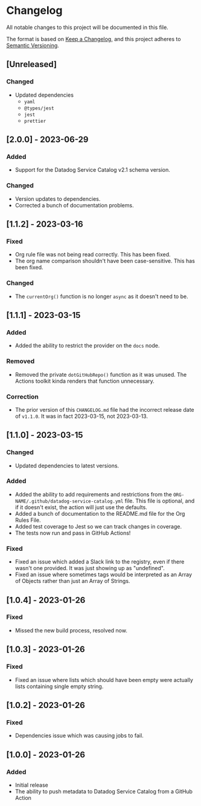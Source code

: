 # Changelog

All notable changes to this project will be documented in this file.

The format is based on [Keep a Changelog],
and this project adheres to [Semantic Versioning].

## [Unreleased]

### Changed

- Updated dependencies
  - `yaml`
  - `@types/jest`
  - `jest`
  - `prettier`

## [2.0.0] - 2023-06-29

### Added

- Support for the Datadog Service Catalog v2.1 schema version.

### Changed

- Version updates to dependencies.
- Corrected a bunch of documentation problems.

## [1.1.2] - 2023-03-16

### Fixed

- Org rule file was not being read correctly. This has been fixed.
- The org name comparison shouldn't have been case-sensitive. This has been fixed.

### Changed

- The `currentOrg()` function is no longer `async` as it doesn't need to be.

## [1.1.1] - 2023-03-15

### Added

- Added the ability to restrict the provider on the `docs` node.

### Removed

- Removed the private `dotGitHubRepo()` function as it was unused. The Actions toolkit kinda renders that function unnecessary.

### Correction

- The prior version of this `CHANGELOG.md` file had the incorrect release date of `v1.1.0`. It was in fact 2023-03-15, not 2023-03-13.

## [1.1.0] - 2023-03-15

### Changed

- Updated dependencies to latest versions.

### Added

- Added the ability to add requirements and restrictions from the `ORG-NAME/.github/datadog-service-catalog.yml` file. This file is optional, and if it doesn't exist, the action will just use the defaults.
- Added a bunch of documentation to the README.md file for the Org Rules File.
- Added test coverage to Jest so we can track changes in coverage.
- The tests now run and pass in GitHub Actions!

### Fixed

- Fixed an issue which added a Slack link to the registry, even if there wasn't one provided. It was just showing up as "undefined".
- Fixed an issue where sometimes tags would be interpreted as an Array of Objects rather than just an Array of Strings.

## [1.0.4] - 2023-01-26

### Fixed

- Missed the new build process, resolved now.

## [1.0.3] - 2023-01-26

### Fixed

- Fixed an issue where lists which should have been empty were actually lists containing single empty string.

## [1.0.2] - 2023-01-26

### Fixed

- Dependencies issue which was causing jobs to fail.

## [1.0.0] - 2023-01-26

### Added

- Initial release
- The ability to push metadata to Datadog Service Catalog from a GitHub Action

<!-- Links -->
[keep a changelog]: https://keepachangelog.com/en/1.0.0/
[semantic versioning]: https://semver.org/spec/v2.0.0.html

<!-- Versions -->
